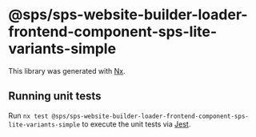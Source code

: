 # @sps/sps-website-builder-loader-frontend-component-sps-lite-variants-simple

This library was generated with [Nx](https://nx.dev).

## Running unit tests

Run `nx test @sps/sps-website-builder-loader-frontend-component-sps-lite-variants-simple` to execute the unit tests via [Jest](https://jestjs.io).
